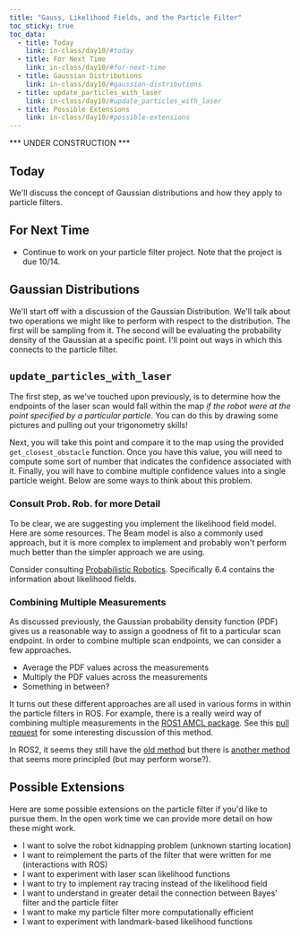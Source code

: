 ```yaml
---
title: "Gauss, Likelihood Fields, and the Particle Filter"
toc_sticky: true
toc_data:
  - title: Today
    link: in-class/day10/#today
  - title: For Next Time
    link: in-class/day10/#for-next-time
  - title: Gaussian Distributions
    link: in-class/day10/#gaussian-distributions
  - title: update_particles_with_laser
    link: in-class/day10/#update_particles_with_laser
  - title: Possible Extensions
    link: in-class/day10/#possible-extensions
---
```


*** UNDER CONSTRUCTION ***

## Today
We'll discuss the concept of Gaussian distributions and how they apply to particle filters.
 
## For Next Time

* Continue to work on your particle filter project.  Note that the project is due 10/14.

## Gaussian Distributions

We'll start off with a discussion of the Gaussian Distribution.  We'll talk about two operations we might like to perform with respect to the distribution.  The first will be sampling from it.  The second will be evaluating the probability density of the Gaussian at a specific point.  I'll point out ways in which this connects to the particle filter.


## ``update_particles_with_laser``

The first step, as we've touched upon previously, is to determine how the endpoints of the laser scan would fall within the map *if the robot were at the point specified by a particular particle*.  You can do this by drawing some pictures and pulling out your trigonometry skills!

Next, you will take this point and compare it to the map using the provided ``get_closest_obstacle`` function.  Once you have this value, you will need to compute some sort of number that indicates the confidence associated with it.  Finally, you will have to combine multiple confidence values into a single particle weight.  Below are some ways to think about this problem.


### Consult Prob. Rob. for more Detail

To be clear, we are suggesting you implement the likelihood field model.  Here are some resources.  The Beam model is also a commonly used approach, but it is more complex to implement and probably won't perform much better than the simpler approach we are using.

Consider consulting [Probabilistic Robotics](https://docs.ufpr.br/~danielsantos/ProbabilisticRobotics.pdf).  Specifically 6.4 contains the information about likelihood fields.

### Combining Multiple Measurements

As discussed previously, the Gaussian probability density function (PDF) gives us a reasonable way to assign a goodness of fit to a particular scan endpoint.  In order to combine multiple scan endpoints, we can consider a few approaches.

* Average the PDF values across the measurements
* Multiply the PDF values across the measurements
* Something in between?

It turns out these different approaches are all used in various forms in within the particle filters in ROS.  For example, there is a really weird way of combining multiple measurements in the [ROS1 AMCL package](https://github.com/ros-planning/navigation/blob/a9bc9c4c35a55390963db1357926ec461fcff24c/amcl/src/amcl/sensors/amcl_laser.cpp#L293). See this [pull request](https://github.com/ros-planning/navigation/pull/462) for some interesting discussion of this method.

In ROS2, it seems they still have the [old method](https://github.com/ros-planning/navigation2/blob/7be609e67c5b8f7e54b3bc2bcd53d41e652c494e/nav2_amcl/src/sensors/laser/likelihood_field_model.cpp#L124) but there is [another method](https://github.com/ros-planning/navigation2/blob/main/nav2_amcl/src/sensors/laser/likelihood_field_model_prob.cpp) that seems more principled (but may perform worse?).


## Possible Extensions

Here are some possible extensions on the particle filter if you'd like to pursue them.  In the open work time we can provide more detail on how these might work.

* I want to solve the robot kidnapping problem (unknown starting location)
* I want to reimplement the parts of the filter that were written for me (interactions with ROS)
* I want to experiment with laser scan likelihood functions
* I want to try to implement ray tracing instead of the likelihood field
* I want to understand in greater detail the connection between Bayes' filter and the particle filter
* I want to make my particle filter more computationally efficient
* I want to experiment with landmark-based likelihood functions
